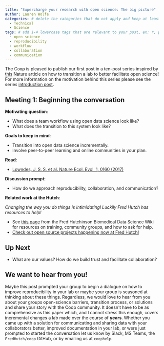 ```yaml
---
title: "Supercharge your research with open science: The big picture"
author: Lauren Wolfe
categories: # delete the categories that do not apply and keep at least one
  - Technical
  - Science
tags: # add 1-4 lowercase tags that are relevant to your post, ex: r, python, genomics, workflows
  - open science
  - reproducibility
  - workflow
  - collaboration
  - communication
---
```


The Coop is pleased to publish our first post in a ten-post series inspired by [this](https://www.nature.com/articles/d41586-019-03335-4) Nature article on how to transition a lab to better facilitate open science! For more information on the motivation behind this series please see the series [introduction post]().

## Meeting 1: Beginning the conversation

**Motivating question**: 
- What does a team workflow using open data science look like?
- What does the transition to this system look like?

**Goals to keep in mind**:
- Transition into open data science incrementally.
- Involve peer-to-peer learning and online communities in your plan.

**Read**: 
- [Lowndes, J. S. S. et al. Nature Ecol. Evol. 1, 0160 (2017)](https://www.nature.com/articles/s41559-017-0160)

**Discussion prompt**: 
- How do we approach reproducibility, collaboration, and communication?

**Related work at the Hutch**:  

_Changing the way you do things is intimidating! Luckily Fred Hutch has resources to help!_

- See [this page](https://sciwiki.fredhutch.org/scicomputing/reference_training/) from the Fred Hutchinson Biomedical Data Science Wiki for resources on training, community groups, and how to ask for help.
- [Check out open source projects happening now at Fred Hutch!](https://github.com/FredHutch/)

## Up Next

- What are our values? How do we build trust and facilitate collaboration?

## We want to hear from you!

Maybe this post prompted your group to begin a dialogue on how to improve reproducibility in your lab or maybe your group is seasoned at thinking about these things. Regardless, we would love to hear from you about your groups open-science barriers, transition process, or solutions and share your story with the Coop community. It doesn't have to be as comprehensive as this paper which, and I cannot stress this enough, covers incremental changes a lab made over the course of **years**. Whether you came up with a solution for communicating and sharing data with your collaborators better, improved documentation in your lab, or were just prompted to started the conversation let us know by Slack, MS Teams, the `FredHutch/coop` GitHub, or by emailing us at `coophelp`.
